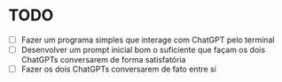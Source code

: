 # TODO

- [ ] Fazer um programa simples que interage com ChatGPT pelo terminal
- [ ] Desenvolver um prompt inicial bom o suficiente que façam os dois ChatGPTs conversarem de forma satisfatória
- [ ] Fazer os dois ChatGPTs conversarem de fato entre si
